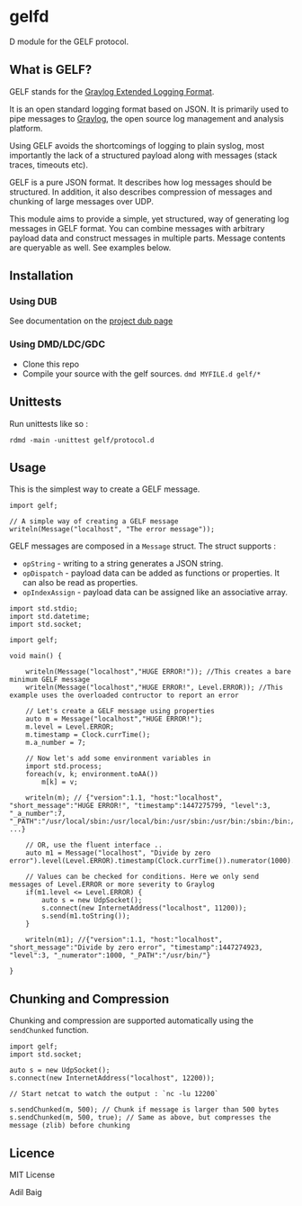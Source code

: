 # gelfd
D module for the GELF protocol.

## What is GELF?
GELF stands for the [Graylog Extended Logging Format](https://www.graylog.org/resources/gelf/).

It is an open standard logging format based on JSON. It is primarily used to pipe messages to [Graylog](www.graylog.org/overview/), the open source log management and analysis platform. 

Using GELF avoids the shortcomings of logging to plain syslog, most importantly the lack of a structured payload along with messages (stack traces, timeouts etc).

GELF is a pure JSON format. It describes how log messages should be structured. In addition, it also describes compression of messages and chunking of large messages over UDP.

This module aims to provide a simple, yet structured, way of generating log messages in GELF format. You can combine messages with arbitrary payload data and construct messages in multiple parts. Message contents are queryable as well. See examples below.

## Installation

### Using DUB

See documentation on the [project dub page](http://code.dlang.org/packages/gelfd)

### Using DMD/LDC/GDC

- Clone this repo
- Compile your source with the gelf sources. `dmd MYFILE.d gelf/*`

## Unittests

Run unittests like so :

````
rdmd -main -unittest gelf/protocol.d
````

## Usage

This is the simplest way to create a GELF message.
````
import gelf;

// A simple way of creating a GELF message
writeln(Message("localhost", "The error message"));
````

GELF messages are composed in a `Message` struct. The struct supports :
- `opString` - writing to a string generates a JSON string.
- `opDispatch` - payload data can be added as functions or properties. It can also be read as properties.
- `opIndexAssign` - payload data can be assigned like an associative array.

````
import std.stdio;
import std.datetime;
import std.socket;

import gelf;

void main() {
	
	writeln(Message("localhost","HUGE ERROR!")); //This creates a bare minimum GELF message
	writeln(Message("localhost","HUGE ERROR!", Level.ERROR)); //This example uses the overloaded contructor to report an error
	
	// Let's create a GELF message using properties
	auto m = Message("localhost","HUGE ERROR!");
	m.level = Level.ERROR;
	m.timestamp = Clock.currTime();
	m.a_number = 7;
	
	// Now let's add some environment variables in
	import std.process;
	foreach(v, k; environment.toAA())
		m[k] = v;
	
	writeln(m); // {"version":1.1, "host:"localhost", "short_message":"HUGE ERROR!", "timestamp":1447275799, "level":3, "_a_number":7, "_PATH":"/usr/local/sbin:/usr/local/bin:/usr/sbin:/usr/bin:/sbin:/bin:/usr/games:/usr/local/games", ...}
	
	// OR, use the fluent interface ..
	auto m1 = Message("localhost", "Divide by zero error").level(Level.ERROR).timestamp(Clock.currTime()).numerator(1000).PATH("/usr/bin/");
	
	// Values can be checked for conditions. Here we only send messages of Level.ERROR or more severity to Graylog 
	if(m1.level <= Level.ERROR) {
		auto s = new UdpSocket();
		s.connect(new InternetAddress("localhost", 11200));
		s.send(m1.toString());
	}
	
	writeln(m1); //{"version":1.1, "host:"localhost", "short_message":"Divide by zero error", "timestamp":1447274923, "level":3, "_numerator":1000, "_PATH":"/usr/bin/"}

}
````

## Chunking and Compression

Chunking and compression are supported automatically using the `sendChunked` function.

````
import gelf;
import std.socket;

auto s = new UdpSocket();
s.connect(new InternetAddress("localhost", 12200));

// Start netcat to watch the output : `nc -lu 12200`

s.sendChunked(m, 500); // Chunk if message is larger than 500 bytes
s.sendChunked(m, 500, true); // Same as above, but compresses the message (zlib) before chunking
````

## Licence
MIT License

Adil Baig